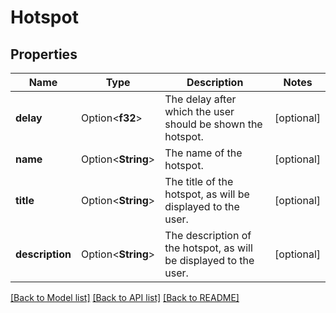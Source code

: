 # Hotspot

## Properties

Name | Type | Description | Notes
------------ | ------------- | ------------- | -------------
**delay** | Option<**f32**> | The delay after which the user should be shown the hotspot.  | [optional]
**name** | Option<**String**> | The name of the hotspot.  | [optional]
**title** | Option<**String**> | The title of the hotspot, as will be displayed to the user.  | [optional]
**description** | Option<**String**> | The description of the hotspot, as will be displayed to the user.  | [optional]

[[Back to Model list]](../README.md#documentation-for-models) [[Back to API list]](../README.md#documentation-for-api-endpoints) [[Back to README]](../README.md)


